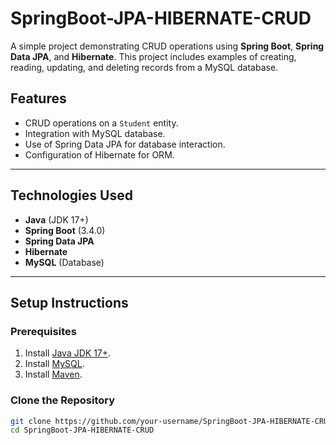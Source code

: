 # SpringBoot-JPA-HIBERNATE-CRUD

A simple project demonstrating CRUD operations using **Spring Boot**, **Spring Data JPA**, and **Hibernate**. This project includes examples of creating, reading, updating, and deleting records from a MySQL database.

## Features

- CRUD operations on a `Student` entity.
- Integration with MySQL database.
- Use of Spring Data JPA for database interaction.
- Configuration of Hibernate for ORM.

---

## Technologies Used

- **Java** (JDK 17+)
- **Spring Boot** (3.4.0)
- **Spring Data JPA**
- **Hibernate**
- **MySQL** (Database)

---

## Setup Instructions

### Prerequisites

1. Install [Java JDK 17+](https://www.oracle.com/java/technologies/javase-downloads.html).
2. Install [MySQL](https://dev.mysql.com/downloads/).
3. Install [Maven](https://maven.apache.org/install.html).

### Clone the Repository

```bash
git clone https://github.com/your-username/SpringBoot-JPA-HIBERNATE-CRUD.git
cd SpringBoot-JPA-HIBERNATE-CRUD

